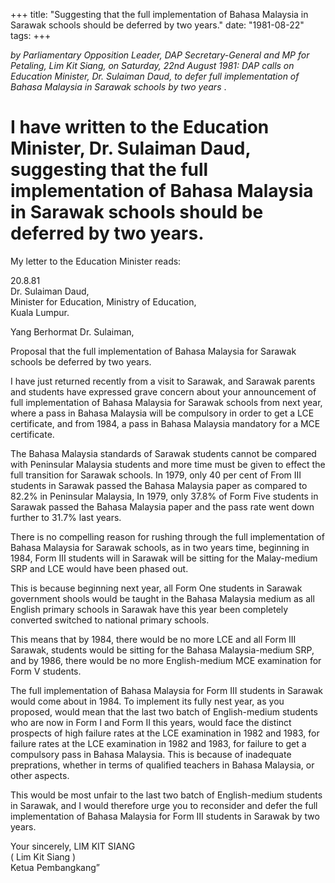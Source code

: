 +++ 
title: "Suggesting that the full implementation of Bahasa Malaysia in Sarawak schools should be deferred by two years."
date: "1981-08-22"
tags:
+++

_by Parliamentary Opposition Leader, DAP Secretary-General and MP for Petaling, Lim Kit Siang, on Saturday, 22nd August 1981:
DAP calls on Education Minister, Dr. Sulaiman Daud, to defer full implementation of Bahasa Malaysia in Sarawak schools by two years_
						     .
# I have written to the Education Minister, Dr. Sulaiman Daud, suggesting that the full implementation of Bahasa Malaysia in Sarawak schools should be deferred by two years.

My letter to the Education Minister reads:</u>
                                           						      
20.8.81    	   
Dr. Sulaiman Daud,										
Minister for Education,										  Ministry of Education,										   
Kuala Lumpur.

Yang Berhormat Dr. Sulaiman,

Proposal that the full implementation of Bahasa Malaysia for Sarawak schools be deferred by two years.

I have just returned recently from a visit to Sarawak, and Sarawak parents and students have expressed grave concern about your announcement of full implementation of Bahasa Malaysia for Sarawak schools from next year, where a pass in Bahasa Malaysia will be compulsory in order to get a LCE certificate, and from 1984, a pass in Bahasa Malaysia mandatory for a MCE certificate.

The Bahasa Malaysia standards of Sarawak students cannot be compared with Peninsular Malaysia students and more time must be given to effect the full transition for Sarawak schools. In 1979, only 40 per cent of From III students in Sarawak passed the Bahasa Malaysia paper as compared to 82.2% in Peninsular Malaysia, In 1979, only 37.8% of Form Five students in Sarawak passed the Bahasa Malaysia paper and the pass rate went down further to 31.7% last years.

There is no compelling reason for rushing through the full implementation of Bahasa Malaysia for Sarawak schools, as in two years time, beginning in 1984, Form III students will in Sarawak will be sitting for the Malay-medium SRP and LCE would have been phased out.

This is because beginning next year, all Form One students in Sarawak government shools would be taught in the Bahasa Malaysia medium as all English primary schools in Sarawak have this year been completely converted switched to national primary schools.

This means that by 1984, there would be no more LCE and all Form III Sarawak, students would be sitting for the Bahasa Malaysia-medium SRP, and by 1986, there would be no more English-medium MCE examination for Form V students.

The full implementation of Bahasa Malaysia for Form III students in Sarawak would come about in 1984. To implement its fully nest year, as you proposed, would mean that the last two batch of English-medium students who are now in Form I and Form II this years, would face the distinct prospects of high failure rates at the LCE  examination  in 1982 and  1983, for failure rates at the LCE examination in 1982 and 1983, for failure to get a compulsory pass in Bahasa Malaysia. This is because of inadequate preprations, whether in terms of qualified teachers in Bahasa Malaysia, or other aspects.

This would be most unfair to the last two batch of English-medium students in Sarawak, and I would therefore urge you to reconsider and defer the full implementation of Bahasa Malaysia for Form III students in Sarawak by two years.

Your sincerely, LIM KIT SIANG								       
( Lim Kit Siang )	
Ketua Pembangkang”
 
